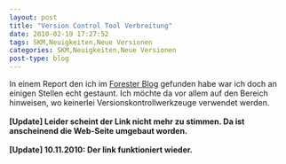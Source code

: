 ```yaml
---
layout: post
title: "Version Control Tool Verbreitung"
date: 2010-02-19 17:27:52
tags: SKM,Neuigkeiten,Neue Versionen
categories: SKM,Neuigkeiten,Neue Versionen
post-type: blog
---
```

In einem Report den ich im <a href="http://blogs.forrester.com/appdev/2010/01/forrester-databyte-developer-scm-tool-adoption-and-use.html">Forester Blog</a> gefunden habe war ich doch an einigen Stellen echt gestaunt. Ich möchte da vor allem auf den Bereich hinweisen, wo keinerlei Versionskontrollwerkzeuge verwendet werden.
<br/>
<br/><b>[Update] Leider scheint der Link nicht mehr zu stimmen. Da ist anscheinend die Web-Seite umgebaut worden.</b>
<br/>
<br/><b>[Update] 10.11.2010: Der link funktioniert wieder.</b>
